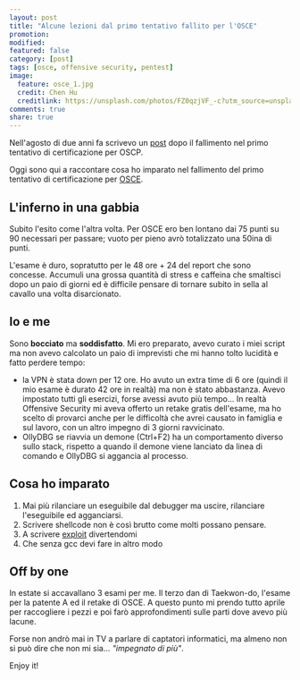```yaml
---
layout: post
title: "Alcune lezioni dal primo tentativo fallito per l'OSCE"
promotion: 
modified: 
featured: false
category: [post]
tags: [osce, offensive security, pentest]
image:
  feature: osce_1.jpg
  credit: Chen Hu
  creditlink: https://unsplash.com/photos/FZ0qzjVF_-c?utm_source=unsplash&utm_medium=referral&utm_content=creditCopyText
comments: true
share: true
---
```


Nell'agosto di due anni fa scrivevo un
[post]({{site.url}}/blog/alcune-lezioni-dal-primo-tentativo-fallito-per-loscp/)
dopo il fallimento nel primo tentativo di certificazione per OSCP.

Oggi sono qui a raccontare cosa ho imparato nel fallimento del primo tentativo
di certificazione per
[OSCE](https://www.offensive-security.com/information-security-training/cracking-the-perimeter/).

## L'inferno in una gabbia

Subito l'esito come l'altra volta. Per OSCE ero ben lontano dai 75 punti su 90
necessari per passare; vuoto per pieno avrò totalizzato una 50ina di punti. 

L'esame è duro, sopratutto per le 48 ore + 24 del report che sono concesse.
Accumuli una grossa quantità di stress e caffeina che smaltisci dopo un paio di
giorni ed è difficile pensare di tornare subito in sella al cavallo una volta
disarcionato.

## Io e me

Sono **bocciato** ma **soddisfatto**. Mi ero preparato, avevo curato i miei
script ma non avevo calcolato un paio di imprevisti che mi hanno tolto lucidità
e fatto perdere tempo:

* la VPN è stata down per 12 ore. Ho avuto un extra time di 6 ore (quindi il
  mio esame è durato 42 ore in realtà) ma non è stato abbastanza. Avevo
  impostato tutti gli esercizi, forse avessi avuto più tempo... In realtà
  Offensive Security mi aveva offerto un retake gratis dell'esame, ma ho scelto
  di provarci anche per le difficoltà che avrei causato in famiglia e sul
  lavoro, con un altro impegno di 3 giorni ravvicinato.
* OllyDBG se riavvia un demone (Ctrl+F2) ha un comportamento diverso sullo
  stack, rispetto a quando il demone viene lanciato da linea di comando e
  OllyDBG si aggancia al processo.

## Cosa ho imparato

1. Mai più rilanciare un eseguibile dal debugger ma uscire, rilanciare
   l'eseguibile ed agganciarsi.
2. Scrivere shellcode non è così brutto come molti possano pensare.
3. A scrivere [exploit](https://www.exploit-db.com/?author=9461) divertendomi
4. Che senza gcc devi fare in altro modo

## Off by one

In estate si accavallano 3 esami per me. Il terzo dan di Taekwon-do, l'esame
per la patente A ed il retake di OSCE. A questo punto mi prendo tutto aprile
per raccogliere i pezzi e poi farò approfondimenti sulle parti dove avevo più
lacune.

Forse non andrò mai in TV a parlare di captatori informatici, ma almeno non si
può dire che non mi sia...  _"impegnato di più"_.


Enjoy it!

